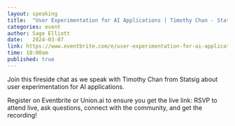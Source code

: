 ```yaml
---
layout: speaking
title:  "User Experimentation for AI Applications | Timothy Chan - Statsig - Fireside chat"
categories: event
author: Sage Elliott
date:   2024-03-07
link: https://www.eventbrite.com/e/user-experimentation-for-ai-applications-timothy-chan-statsig-tickets-812009711907
time: 10:00am
published: true
---
```

Join this fireside chat as we speak with Timothy Chan from Statsig about user experimentation for AI applications.

Register on Eventbrite or Union.ai to ensure you get the live link:
RSVP to attend live, ask questions, connect with the community, and get the recording!
